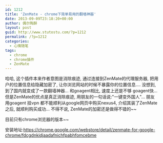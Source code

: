 ```yaml
---
id: 1212
title: 'ZenMate - chrome下简单易用的翻墙神器'
date: 2013-09-09T23:18:20+00:00
author: 偶尔陶醉
layout: post
guid: http://www.stutostu.com/?p=1212
permalink: /?p=1212
categories:
  - 心情随笔
tags:
  - chrome
  - chrome插件
  - ZenMate
---
```


哈哈, 这个插件本来作者意图是消除痕迹, 通过连接到ZenMate的代理服务器, 把用户的位置信息给隐藏加密了, 让你浏览网站的时候不暴露你的位置信息…. 没想到, 到了国内就变成了一款翻墙神器… 和goagent相比, 速度上还是不够 goagent快… 但是ZenMate的优点是真正消除痕迹, 用朋友的一句话说:"一键变外国人"… 朋友用goagent 挂vpn 都不能顺利从google网页中购买nexus4, 介绍其装了ZenMate之后, 就顺利购买成功… 不得不说, ZenMate的加密还是做得不错的~~

目前只有chrome浏览器的版本~~

安装地址:<https://chrome.google.com/webstore/detail/zenmate-for-google-chrome/fdcgdnkidjaadafnichfpabhfomcebme>